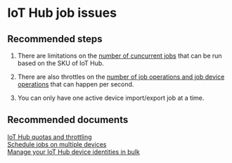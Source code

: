 <properties
	pageTitle="IoT Hub job issues"
	description="IoT Hub job issues"
	service="microsoft.devices"
	resource="iothubs"
	authors="jlian,meetshamir,jtanner-msft"
  authorAlias="jlian,saziz,jtanner"
	displayOrder="65"
	selfHelpType="resource"
	supportTopicIds="32630555"
	resourceTags=""
	productPesIds="15946"
	cloudEnvironments="public,BlackForest,Fairfax,Mooncake"
/>

# IoT Hub job issues

## **Recommended steps**
1. There are limitations on the [number of cuncurrent jobs](https://docs.microsoft.com/azure/iot-hub/iot-hub-devguide-quotas-throttling#other-limits) that can be run based on the SKU of IoT Hub. 

1. There are also throttles on the [number of job operations and job device operations](https://docs.microsoft.com/azure/iot-hub/iot-hub-devguide-quotas-throttling#operation-throttles) that can happen per second.

1. You can only have one active device import/export job at a time.


## **Recommended documents**
[IoT Hub quotas and throttling](https://docs.microsoft.com/azure/iot-hub/iot-hub-devguide-quotas-throttling)<br>
[Schedule jobs on multiple devices](https://docs.microsoft.com/azure/iot-hub/iot-hub-devguide-jobs)<br>
[Manage your IoT Hub device identities in bulk](https://docs.microsoft.com/azure/iot-hub/iot-hub-bulk-identity-mgmt)
